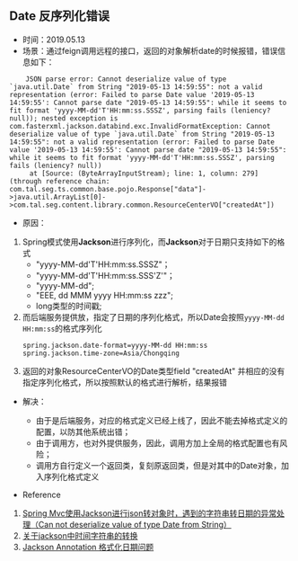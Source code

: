 ## Date 反序列化错误

+ 时间：2019.05.13
+ 场景：通过feign调用远程的接口，返回的对象解析date的时候报错，错误信息如下：

```
    JSON parse error: Cannot deserialize value of type `java.util.Date` from String "2019-05-13 14:59:55": not a valid representation (error: Failed to parse Date value '2019-05-13 14:59:55': Cannot parse date "2019-05-13 14:59:55": while it seems to fit format 'yyyy-MM-dd'T'HH:mm:ss.SSSZ', parsing fails (leniency? null)); nested exception is com.fasterxml.jackson.databind.exc.InvalidFormatException: Cannot deserialize value of type `java.util.Date` from String "2019-05-13 14:59:55": not a valid representation (error: Failed to parse Date value '2019-05-13 14:59:55': Cannot parse date "2019-05-13 14:59:55": while it seems to fit format 'yyyy-MM-dd'T'HH:mm:ss.SSSZ', parsing fails (leniency? null))
     at [Source: (ByteArrayInputStream); line: 1, column: 279] (through reference chain: com.tal.seg.ts.common.base.pojo.Response["data"]->java.util.ArrayList[0]->com.tal.seg.content.library.common.ResourceCenterVO["createdAt"])
```

+ 原因：
1. Spring模式使用**Jackson**进行序列化，而**Jackson**对于日期只支持如下的格式
	+ "yyyy-MM-dd'T'HH:mm:ss.SSSZ"；
	+ "yyyy-MM-dd'T'HH:mm:ss.SSS'Z'"；
	+ "yyyy-MM-dd";
	+ "EEE, dd MMM yyyy HH:mm:ss zzz";
	+ long类型的时间戳;
2. 而后端服务提供放，指定了日期的序列化格式，所以Date会按照```yyyy-MM-dd HH:mm:ss```的格式序列化
    ```
    spring.jackson.date-format=yyyy-MM-dd HH:mm:ss
    spring.jackson.time-zone=Asia/Chongqing
    ```
3. 返回的对象ResourceCenterVO的Date类型field "createdAt" 并相应的没有指定序列化格式，所以按照默认的格式进行解析，结果报错

+ 解决：
	+ 由于是后端服务，对应的格式定义已经上线了，因此不能去掉格式定义的配置，以防其他系统出错；
	+ 由于调用方，也对外提供服务，因此，调用方加上全局的格式配置也有风险；
	+ 调用方自行定义一个返回类，复刻原返回类，但是对其中的Date对象，加入序列化格式定义

+ Reference
1. [Spring Mvc使用Jackson进行json转对象时，遇到的字符串转日期的异常处理（Can not deserialize value of type Date from String）](https://blog.csdn.net/qq906627950/article/details/79503801)
2. [关于jackson中时间字符串的转换](https://blog.csdn.net/masquejava/article/details/10556281)
3. [Jackson Annotation 格式化日期问题](https://shuidongliu.iteye.com/blog/2177332)



